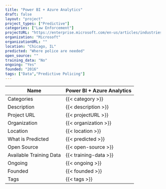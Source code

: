 ```yaml
---
title: "Power BI + Azure Analytics"
draft: false
layout: "project"
project_types: ["Predictive"]
categories: ["Law Enforcement"]
projectURL: "https://enterprise.microsoft.com/en-us/articles/industries/government/predictive-policing-the-future-of-law-enforcement/"
organization: "Microsoft"
organizationURL: ""
location: "Chicago, IL"
predicted: "Where police are needed"
open_source: ""
training_data: "No"
ongoing: "Yes"
founded: "2016"
tags: ["Data","Predictive Policing"]
---
```



Name                    |  Power BI + Azure Analytics    
------------------------|----
Categories              | {{< category >}} 
Description             | {{< description >}} 
Project URL             | {{< projectURL >}} 
Organization            | {{< organization >}} 
Location                | {{< location >}} 
What is Predicted       | {{< predicted >}} 
Open Source             | {{< open-source >}} 
Available Training Data | {{< training-data >}}
Ongoing                 | {{< ongoing >}} 
Founded                 | {{< founded >}} 
Tags                    | {{< tags >}} 
